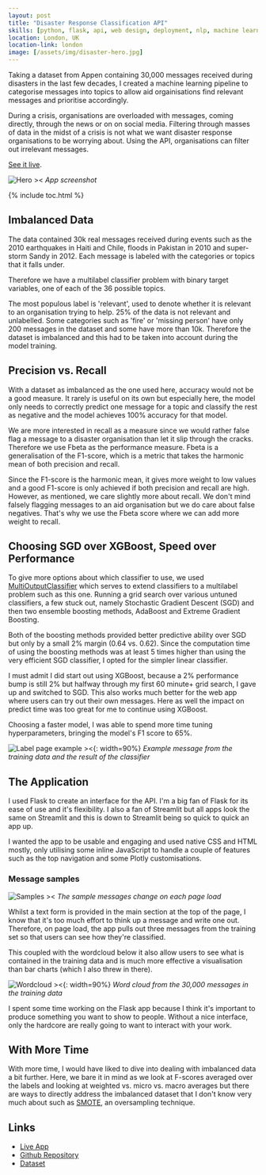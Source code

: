 ```yaml
---
layout: post
title: "Disaster Response Classification API"
skills: [python, flask, api, web design, deployment, nlp, machine learning]
location: London, UK
location-link: london
image: [/assets/img/disaster-hero.jpg]
---
```


Taking a dataset from Appen containing 30,000 messages received during disasters in the last few decades, I created a machine learning pipeline to categorise messages into topics to allow aid orgainisations find relevant messages and prioritise accordingly.

During a crisis, organisations are overloaded with messages, coming directly, through the news or on on social media. Filtering through masses of data in the midst of a crisis is not what we want disaster response organisations to be worrying about. Using the API, organisations can filter out irrelevant messages.

[See it live](https://disaster.rfoxdata.co.uk/).

![Hero ><]({{site.baseurl}}/assets/img/disaster-hero.jpg)
_App screenshot_

<!--description-->

{% include toc.html %}

## Imbalanced Data

The data contained 30k real messages received during events such as the 2010 earthquakes in Haiti and Chile, floods in Pakistan in 2010 and super-storm Sandy in 2012. Each message is labeled with the categories or topics that it falls under.

Therefore we have a multilabel classifier problem with binary target variables, one of each of the 36 possible topics.

The most populous label is 'relevant', used to denote whether it is relevant to an organisation trying to help. 25% of the data is not relevant and unlabelled. Some categories such as 'fire' or 'missing person' have only 200 messages in the dataset and some have more than 10k. Therefore the dataset is imbalanced and this had to be taken into account during the model training.

## Precision vs. Recall

With a dataset as imbalanced as the one used here, accuracy would not be a good measure. It rarely is useful on its own but especially here, the model only needs to correctly predict one message for a topic and classify the rest as negative and the model achieves 100% accuracy for that model.

We are more interested in recall as a measure since we would rather false flag a message to a disaster organisation than let it slip through the cracks. Therefore we use Fbeta as the performance measure. Fbeta is a generalisation of the F1-score, which is a metric that takes the harmonic mean of both precision and recall.

Since the F1-score is the harmonic mean, it gives more weight to low values and a good F1-score is only achieved if both precision and recall are high. However, as mentioned, we care slightly more about recall. We don't mind falsely flagging messages to an aid organisation but we do care about false negatives. That's why we use the Fbeta score where we can add more weight to recall.

## Choosing SGD over XGBoost, Speed over Performance

To give more options about which classifier to use, we used [MultiOutputClassifier](https://scikit-learn.org/stable/modules/generated/sklearn.multioutput.MultiOutputClassifier.html) which serves to extend classifiers to a multilabel problem such as this one. Running a grid search over various untuned classifiers, a few stuck out, namely Stochastic Gradient Descent (SGD) and then two ensemble boosting methods, AdaBoost and Extreme Gradient Boosting.

Both of the boosting methods provided better predictive ability over SGD but only by a small 2% margin (0.64 vs. 0.62). Since the computation time of using the boosting methods was at least 5 times higher than using the very efficient SGD classifier, I opted for the simpler linear classifier.

I must admit I did start out using XGBoost, because a 2% performance bump is still 2% but halfway through my first 60 minute+ grid search, I gave up and switched to SGD. This also works much better for the web app where users can try out their own messages. Here as well the impact on predict time was too great for me to continue using XGBoost.

Choosing a faster model, I was able to spend more time tuning hyperparameters, bringing the model's F1 score to 65%.

![Label page example ><]({{site.baseurl}}/assets/img/disaster-label-page.jpg){: width=90%}
_Example message from the training data and the result of the classifier_

## The Application

I used Flask to create an interface for the API. I'm a big fan of Flask for its ease of use and it's flexibility. I also a fan of Streamlit but all apps look the same on Streamlit and this is down to Streamlit being so quick to quick an app up.

I wanted the app to be usable and engaging and used native CSS and HTML mostly, only utilising some inline JavaScript to handle a couple of features such as the top navigation and some Plotly customisations.

### Message samples

![Samples ><]({{site.baseurl}}/assets/img/disaster-response-samples.jpg)
_The sample messages change on each page load_

Whilst a text form is provided in the main section at the top of the page, I know that it's too much effort to think up a message and write one out. Therefore, on page load, the app pulls out three messages from the training set so that users can see how they're classified.

This coupled with the wordcloud below it also allow users to see what is contained in the training data and is much more effective a visualisation than bar charts (which I also threw in there).

![Wordcloud ><]({{site.baseurl}}/assets/img/disaster-wordcloud.png){: width=90%}
_Word cloud from the 30,000 messages in the training data_

I spent some time working on the Flask app because I think it's important to produce something you want to show to people. Without a nice interface, only the hardcore are really going to want to interact with your work.

## With More Time

With more time, I would have liked to dive into dealing with imbalanced data a bit further. Here, we bare it in mind as we look at F-scores averaged over the labels and looking at weighted vs. micro vs. macro averages but there are ways to directly address the imbalanced dataset that I don't know very much about such as [SMOTE](https://machinelearningmastery.com/smote-oversampling-for-imbalanced-classification/), an oversampling technique.

## Links

- [Live App](https://disaster.rfoxdata.co.uk/)
- [Github Repository](https://github.com/rjjfox/disaster-response-classification)
- [Dataset](https://appen.com/datasets/combined-disaster-response-data/)
